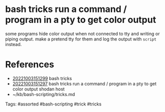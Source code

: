 # bash tricks run a command / program in a pty to get color output
some programs hide color output when not connected to tty and writing or piping output.
make a pretend tty for them and log the output with `script` instead.

# References
- [20221003151299](/zet/20221003151299/README.md) bash tricks
- [20221003151297](/zet/20221003151297/README.md) bash tricks run a command / program in a pty to get color output shodan host
- ~/kb/bash-scripting/tricks.md

Tags:
    #assorted #bash-scripting #trick #tricks
